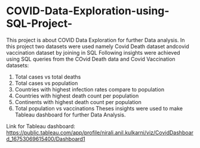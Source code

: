 # COVID-Data-Exploration-using-SQL-Project-
This project is about COVID Data Exploration for further Data analysis. 
In this project two datasets were used namely Covid Death dataset andcovid vaccination dataset by joining in SQL 
Following insights were achieved using SQL queries from the COvid Death data and Covid Vaccination datasets:
1. Total cases vs total deaths
2. Total cases vs population
3. Countries with highest infection rates compare to population
4. Countries with highest death count per population 
5. Continents with highest death count per population
6. Total population vs vaccinations 
Theses insights were used to make Tableau dashboard for further Data Analysis.

Link for Tableau dashboard:
https://public.tableau.com/app/profile/nirali.anil.kulkarni/viz/CovidDashboard_16753069615400/Dashboard1



